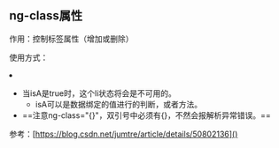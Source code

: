 ## ng-class属性

作用：控制标签属性（增加或删除）

使用方式：<li ng-class="{disabled:isA}" ></li>

* 当isA是true时，这个li状态将会是不可用的。
  * isA可以是数据绑定的值进行的判断，或者方法。
* ==注意ng-class="{}"，双引号中必须有{}，不然会报解析异常错误。==

参考：[https://blog.csdn.net/jumtre/article/details/50802136]()

